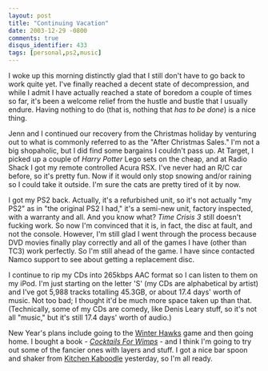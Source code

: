 ```yaml
---
layout: post
title: "Continuing Vacation"
date: 2003-12-29 -0800
comments: true
disqus_identifier: 433
tags: [personal,ps2,music]
---
```

I woke up this morning distinctly glad that I still don't have to go
back to work quite yet. I've finally reached a decent state of
decompression, and while I admit I have actually reached a state of
boredom a couple of times so far, it's been a welcome relief from the
hustle and bustle that I usually endure. Having nothing to do (that is,
nothing that *has to be done*) is a nice thing.

 Jenn and I continued our recovery from the Christmas holiday by
venturing out to what is commonly referred to as the "After Christmas
Sales." I'm not a big shopaholic, but I did find some bargains I
couldn't pass up. At Target, I picked up a couple of *Harry Potter* Lego
sets on the cheap, and at Radio Shack I got my remote controlled Acura
RSX. I've never had an R/C car before, so it's pretty fun. Now if it
would only stop snowing and/or raining so I could take it outside. I'm
sure the cats are pretty tired of it by now.

 I got my PS2 back. Actually, it's a refurbished unit, so it's not
actually "my PS2" as in "the original PS2 I had," it's a semi-new unit,
factory inspected, with a warranty and all. And you know what? *Time
Crisis 3* still doesn't fucking work. So now I'm convinced that it is,
in fact, the disc at fault, and not the console. However, I'm still glad
I went through the process because DVD movies finally play correctly and
all of the games I have (other than TC3) work perfectly. So I'm still
ahead of the game. I have since contacted Namco support to see about
getting a replacement disc.

 I continue to rip my CDs into 265kbps AAC format so I can listen to
them on my iPod. I'm just starting on the letter 'S' (my CDs are
alphabetical by artist) and I've got 5,988 tracks totalling 45.3GB, or
about 17.4 days' worth of music. Not too bad; I thought it'd be much
more space taken up than that. (Technically, some of my CDs are comedy,
like Denis Leary stuff, so it's not all "music," but it's still 17.4
days' worth of audio.)

 New Year's plans include going to the [Winter
Hawks](http://www.winterhawks.com/) game and then going home. I bought a
book - [*Cocktails For
Wimps*](http://www.amazon.com/exec/obidos/ASIN/0806985097/mhsvortex) -
and I think I'm going to try out some of the fancier ones with layers
and stuff. I got a nice bar spoon and shaker from [Kitchen
Kaboodle](http://www.kitchenkaboodle.com/) yesterday, so I'm all ready.

